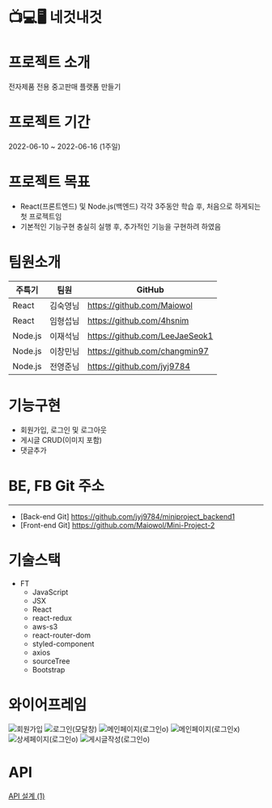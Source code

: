 # 📺💻🖥 네것내것


# 프로젝트 소개

전자제품 전용 중고판매 플랫폼 만들기

# 프로젝트 기간
2022-06-10 ~ 2022-06-16 (1주일)

# 프로젝트 목표
- React(프론트엔드) 및 Node.js(백엔드) 각각 3주동안 학습 후, 처음으로 하게되는 첫 프로젝트임
- 기본적인 기능구현 충실히 실행 후, 추가적인 기능을 구현하려 하였음

# 팀원소개

| 주특기 | 팀원 |  GitHub |
| --- | --- | --- |
| React | 김숙영님 |  https://github.com/Maiowol |
| React | 임형섭님 |  https://github.com/4hsnim |
| Node.js | 이재석님 |  https://github.com/LeeJaeSeok1 |
| Node.js | 이창민님 |  https://github.com/changmin97 |
| Node.js | 전영준님 |  https://github.com/jyj9784 |



# 기능구현
- 회원가입, 로그인 및 로그아웃
- 게시글 CRUD(이미지 포함)
- 댓글추가

#  BE, FB Git 주소
---

- [Back-end Git]  https://github.com/jyj9784/miniproject_backend1
- [Front-end Git] https://github.com/Maiowol/Mini-Project-2

# 기술스택
- FT
    - JavaScript
    - JSX
    - React
    - react-redux
    - aws-s3
    - react-router-dom
    - styled-component
    - axios
    - sourceTree
    - Bootstrap



# 와이어프레임


![회원가입](https://user-images.githubusercontent.com/102935156/174034904-67b8350a-bae5-45ba-a12d-87b3a9176dec.png)
![로그인(모달창)](https://user-images.githubusercontent.com/102935156/174035055-2449b635-0ae8-4825-90ab-b57c932d7b69.png)
![메인페이지(로그인o)](https://user-images.githubusercontent.com/102935156/174035100-224921bf-2730-495a-92e3-71f02edb32ec.png)
![메인페이지(로그인x)](https://user-images.githubusercontent.com/102935156/174035190-0c7cb37c-d55a-4de7-a2d1-3eada07eca50.png)
![상세페이지(로그인o)](https://user-images.githubusercontent.com/102935156/174035247-e2d8ff58-4252-4502-99df-709f2aa33a0c.png)
![게시글작성(로그인o)](https://user-images.githubusercontent.com/102935156/174035259-5d3dfdeb-3bfd-4441-97ce-04147d58df06.png)


# API
[API 설계 (1)](https://www.notion.so/e2ac096b33d0438e9f0c41395754d39d)



